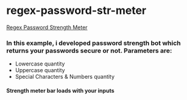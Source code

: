 # regex-password-str-meter

[Regex Password Strength Meter](https://berkinduz.github.io/regex-password-str-meter/)

### In this example, i developed password strength bot which returns your passwords secure or not. Parameters are:

- Lowercase quantity
- Uppercase quantity
- Special Characters & Numbers quantity

#### Strength meter bar loads with your inputs
